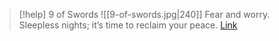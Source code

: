 > [!help]  9 of Swords
> ![[9-of-swords.jpg|240]]
> Fear and worry. Sleepless nights; it’s time to reclaim your peace.
> [Link](https://daily-tarot.squarespace.com/nine-of-swords)